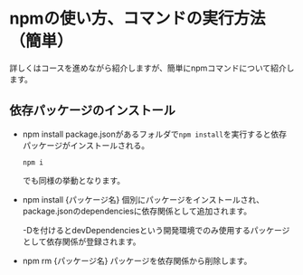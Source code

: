 # npmの使い方、コマンドの実行方法（簡単）

詳しくはコースを進めながら紹介しますが、簡単にnpmコマンドについて紹介します。

## 依存パッケージのインストール

- npm install
  package.jsonがあるフォルダで```npm install```を実行すると依存パッケージがインストールされる。

  ```
  npm i
  ```

  でも同様の挙動となります。

- npm install {パッケージ名}
  個別にパッケージをインストールされ、package.jsonのdependenciesに依存関係として追加されます。

  -Dを付けるとdevDependenciesという開発環境でのみ使用するパッケージとして依存関係が登録されます。

- npm rm {パッケージ名}
  パッケージを依存関係から削除します。

